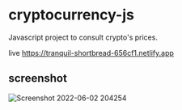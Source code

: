 # cryptocurrency-js
Javascript project to consult crypto's prices.

live https://tranquil-shortbread-656cf1.netlify.app

## screenshot
![Screenshot 2022-06-02 204254](https://user-images.githubusercontent.com/69326850/171757906-0bce5f16-fab8-4a30-a243-30630e466cbb.png)

